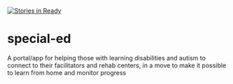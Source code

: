 [![Stories in Ready](https://badge.waffle.io/Salomari1987/special-ed.png?label=ready&title=Ready)](https://waffle.io/Salomari1987/special-ed)
# special-ed
A portal/app for helping those with learning disabilities and autism to connect to their facilitators and rehab centers, in a move to make it possible to learn from home and monitor progress
